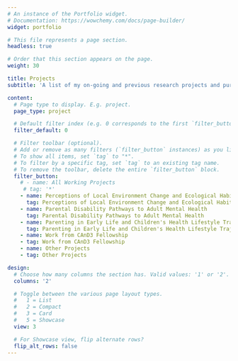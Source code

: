 ```yaml
---
# An instance of the Portfolio widget.
# Documentation: https://wowchemy.com/docs/page-builder/
widget: portfolio

# This file represents a page section.
headless: true

# Order that this section appears on the page.
weight: 30

title: Projects
subtitle: 'A list of my on-going and previous research projects and pursuits'

content:
  # Page type to display. E.g. project.
  page_type: project

  # Default filter index (e.g. 0 corresponds to the first `filter_button` instance below).
  filter_default: 0

  # Filter toolbar (optional).
  # Add or remove as many filters (`filter_button` instances) as you like.
  # To show all items, set `tag` to "*".
  # To filter by a specific tag, set `tag` to an existing tag name.
  # To remove the toolbar, delete the entire `filter_button` block.
  filter_button:
    # - name: All Working Projects
     # tag: '*'
    - name: Perceptions of Local Environment Change and Ecological Habitus
      tag: Perceptions of Local Environment Change and Ecological Habitus
    - name: Parental Disability Pathways to Adult Mental Health
      tag: Parental Disability Pathways to Adult Mental Health
    - name: Parenting in Early Life and Children's Health Lifestyle Trajectories
      tag: Parenting in Early Life and Children's Health Lifestyle Trajectories
    - name: Work from CAnD3 Fellowship
    - tag: Work from CAnD3 Fellowship
    - name: Other Projects
    - tag: Other Projects

design:
  # Choose how many columns the section has. Valid values: '1' or '2'.
  columns: '2'

  # Toggle between the various page layout types.
  #   1 = List
  #   2 = Compact
  #   3 = Card
  #   5 = Showcase
  view: 3

  # For Showcase view, flip alternate rows?
  flip_alt_rows: false
---
```

